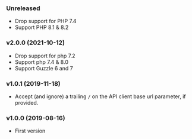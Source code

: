 ### Unreleased

* Drop support for PHP 7.4
* Support PHP 8.1 & 8.2

### v2.0.0 (2021-10-12)

* Drop support for php 7.2
* Support php 7.4 & 8.0
* Support Guzzle 6 and 7

### v1.0.1 (2019-11-18)

* Accept (and ignore) a trailing `/` on the API client base url parameter, if provided.

### v1.0.0 (2019-08-16)

* First version
